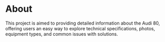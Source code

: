 # About
This project is aimed to providing detailed information about the Audi 80, offering users an easy way to explore technical specifications, photos, equipment types, and common issues with solutions.
